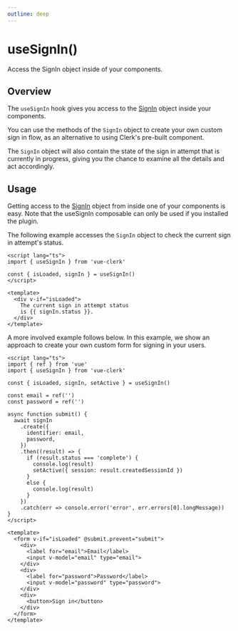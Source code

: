 ```yaml
---
outline: deep
---
```


# useSignIn()

Access the SignIn object inside of your components.

## Overview

The `useSignIn` hook gives you access to the [SignIn](https://clerk.com/docs/reference/clerkjs/signin) object inside your components.

You can use the methods of the `SignIn` object to create your own custom sign in flow, as an alternative to using Clerk's pre-built [<SignIn/>](/components/sign-in.html) component.

The `SignIn` object will also contain the state of the sign in attempt that is currently in progress, giving you the chance to examine all the details and act accordingly.

## Usage

Getting access to the [SignIn](https://clerk.com/docs/reference/clerkjs/signin) object from inside one of your components is easy. Note that the useSignIn composable can only be used if you installed the plugin.

The following example accesses the `SignIn` object to check the current sign in attempt's status.

```vue
<script lang="ts">
import { useSignIn } from 'vue-clerk'

const { isLoaded, signIn } = useSignIn()
</script>

<template>
  <div v-if="isLoaded">
    The current sign in attempt status
    is {{ signIn.status }}.
  </div>
</template>
```

A more involved example follows below. In this example, we show an approach to create your own custom form for signing in your users.


```vue
<script lang="ts">
import { ref } from 'vue'
import { useSignIn } from 'vue-clerk'

const { isLoaded, signIn, setActive } = useSignIn()

const email = ref('')
const password = ref('')

async function submit() {
  await signIn
    .create({
      identifier: email,
      password,
    })
    .then((result) => {
      if (result.status === 'complete') {
        console.log(result)
        setActive({ session: result.createdSessionId })
      }
      else {
        console.log(result)
      }
    })
    .catch(err => console.error('error', err.errors[0].longMessage))
}
</script>

<template>
  <form v-if="isLoaded" @submit.prevent="submit">
    <div>
      <label for="email">Email</label>
      <input v-model="email" type="email">
    </div>
    <div>
      <label for="password">Password</label>
      <input v-model="password" type="password">
    </div>
    <div>
      <button>Sign in</button>
    </div>
  </form>
</template>
```
